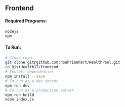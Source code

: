 ## Frontend

#### Required Programs:
```bash
nodejs
npm
```

#### To Run:
```bash
# Clone repo
git clone git@github.com:noahrinehart/HealthPool.git
cd DistHealth17/frontend
# Install dependencies
npm install --save
# To run as a dev server
npm run dev
# To run as a production server
npm run build
node index.js
```
